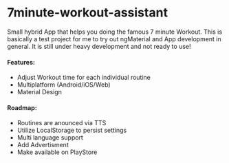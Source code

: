 7minute-workout-assistant
=========================

Small hybrid App that helps you doing the famous 7 minute Workout.
This is basically a test project for me to try out ngMaterial and App development in general.
It is still under heavy development and not ready to use!

#### Features:
 * Adjust Workout time for each individual routine
 * Multiplatform (Android/iOS/Web)
 * Material Design


#### Roadmap:
 * Routines are anounced via TTS
 * Utilize LocalStorage to persist settings
 * Multi language support
 * Add Advertisment
 * Make available on PlayStore

